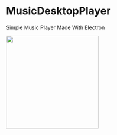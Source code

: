 # MusicDesktopPlayer
Simple Music Player Made With Electron

<img src="https://media.giphy.com/media/s6i2sd7VuhsSP4kBu4/giphy.gif" width=250><br>
